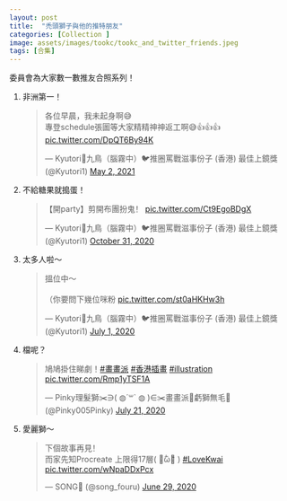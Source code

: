 ```yaml
---
layout: post
title:  "禿頭獅子與他的推特朋友"
categories: [Collection ]
image: assets/images/tookc/tookc_and_twitter_friends.jpeg
tags: [合集]
---
```

委員會為大家數一數推友合照系列！

<ol>
<li>非洲第一！
<blockquote class="twitter-tweet"><p lang="zh" dir="ltr">各位早晨，我未起身啊😅<br>專登schedule張圖等大家精精神神返工啊😅👍👍👍 <a href="https://t.co/DpQT6By94K">pic.twitter.com/DpQT6By94K</a></p>&mdash; Kyutori🔸九鳥（腦霧中）🐦推圈罵戰滋事份子 (香港) 最佳上鏡獎 (@Kyutori1) <a href="https://twitter.com/Kyutori1/status/1388999242551898120?ref_src=twsrc%5Etfw">May 2, 2021</a></blockquote> <script async src="https://platform.twitter.com/widgets.js" charset="utf-8"></script>
</li>

<li>不給糖果就搗蛋！
<blockquote class="twitter-tweet"><p lang="zh" dir="ltr">【開party】剪開布團扮鬼！ <a href="https://t.co/Ct9EgoBDgX">pic.twitter.com/Ct9EgoBDgX</a></p>&mdash; Kyutori🔸九鳥（腦霧中）🐦推圈罵戰滋事份子 (香港) 最佳上鏡獎 (@Kyutori1) <a href="https://twitter.com/Kyutori1/status/1322495817748414464?ref_src=twsrc%5Etfw">October 31, 2020</a></blockquote> <script async src="https://platform.twitter.com/widgets.js" charset="utf-8"></script>
</li>

<li>太多人啦～
<blockquote class="twitter-tweet"><p lang="zh" dir="ltr">搵位中～<br><br>（你要問下幾位咪粉 <a href="https://t.co/st0aHKHw3h">pic.twitter.com/st0aHKHw3h</a></p>&mdash; Kyutori🔸九鳥（腦霧中）🐦推圈罵戰滋事份子 (香港) 最佳上鏡獎 (@Kyutori1) <a href="https://twitter.com/Kyutori1/status/1278316236145754113?ref_src=twsrc%5Etfw">July 1, 2020</a></blockquote> <script async src="https://platform.twitter.com/widgets.js" charset="utf-8"></script>
</li>

<li>檔呢？
<blockquote class="twitter-tweet"><p lang="ja" dir="ltr">鳩鳩掛住睇劇！<a href="https://twitter.com/hashtag/%E7%95%AB%E7%95%AB%E6%B4%BE?src=hash&amp;ref_src=twsrc%5Etfw">#畫畫派</a> <a href="https://twitter.com/hashtag/%E9%A6%99%E6%B8%AF%E6%8F%92%E7%95%AB?src=hash&amp;ref_src=twsrc%5Etfw">#香港插畫</a> <a href="https://twitter.com/hashtag/illustration?src=hash&amp;ref_src=twsrc%5Etfw">#illustration</a> <a href="https://t.co/Rmp1yTSF1A">pic.twitter.com/Rmp1yTSF1A</a></p>&mdash; Pinky理髮獅✂️∋( ◍´꒳` ◍ )∈✂️畫畫派🎨虧獅無毛🦁 (@Pinky005Pinky) <a href="https://twitter.com/Pinky005Pinky/status/1285522598533705728?ref_src=twsrc%5Etfw">July 21, 2020</a></blockquote> <script async src="https://platform.twitter.com/widgets.js" charset="utf-8"></script>
</li>

<li>愛麗獅～
<blockquote class="twitter-tweet"><p lang="zh" dir="ltr">下個故事再見！<br>而家先知Procreate 上限得17層( ･᷄ὢ･᷅ ) <a href="https://twitter.com/hashtag/LoveKwai?src=hash&amp;ref_src=twsrc%5Etfw">#LoveKwai</a> <a href="https://t.co/wNpaDDxPcx">pic.twitter.com/wNpaDDxPcx</a></p>&mdash; SONG🏅 (@song_fouru) <a href="https://twitter.com/song_fouru/status/1277666303336050688?ref_src=twsrc%5Etfw">June 29, 2020</a></blockquote> <script async src="https://platform.twitter.com/widgets.js" charset="utf-8"></script>
</li>
</ol>